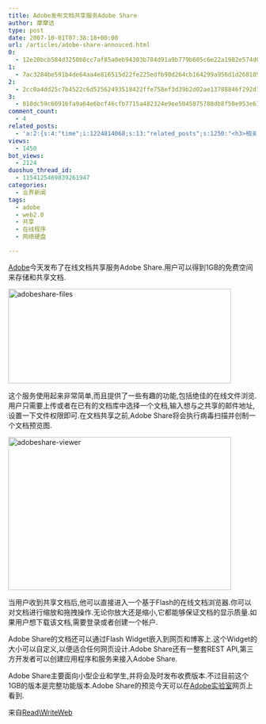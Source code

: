 ```yaml
---
title: Adobe发布文档共享服务Adobe Share
author: 摩摩诘
type: post
date: 2007-10-01T07:38:18+00:00
url: /articles/adobe-share-annouced.html
0:
  - 12e20bcb584d3250b8cc7af85a0eb94303b784d91a9b779b605c6e22a1982e574d0a2f6bbf45f45eea6cd205505dbb75
1:
  - 7ac3284be591b4de64aa4e816515d22fe225edfb90d264cb164299a956d1d2681051600fb95cfaa7bd5d78706b991c22
2:
  - 2cc0a4dd25c7b4522c6d52562493518422ffe758ef3d39b2d02ae13788846f292d167fb5ecf7a65aef0aa7a3d16df368
3:
  - 810dc59c60916fa9a64e6bcf46cfb7715a482324e9ee5045075788db8f50e953e61acaa5e7280c1e0f45e2f2823f965e
comment_count:
  - 4
related_posts:
  - 'a:2:{s:4:"time";i:1224814068;s:13:"related_posts";s:1250:"<h3>相关日志</h3><ul class="related_post"><li><a href="http://www.digglife.cn/articles/adobe-media-player-beta.html" title="Adobe将于今日正式发布Adobe Media Player Beta">Adobe将于今日正式发布Adobe Media Player Beta</a></li><li><a href="http://www.digglife.cn/articles/google-shared-stuff.html" title="Google Shared Stuff,没什么特别">Google Shared Stuff,没什么特别</a></li><li><a href="http://www.digglife.cn/articles/31-online-tools-for-presentations.html" title="31个在线演示文稿(Powerpoint)制作工具">31个在线演示文稿(Powerpoint)制作工具</a></li><li><a href="http://www.digglife.cn/articles/enhance-mobile-phone-pics.html" title="如何提高手机照片的质量">如何提高手机照片的质量</a></li><li><a href="http://www.digglife.cn/articles/air-applications-for-bloggers.html" title="适合博客使用的7个Adobe AIR程序">适合博客使用的7个Adobe AIR程序</a></li><li><a href="http://www.digglife.cn/articles/improve-your-image-online.html" title="在线一键优化你的照片">在线一键优化你的照片</a></li><li><a href="http://www.digglife.cn/articles/prism-extension.html" title="Prism扩展:将Web应用桌面化">Prism扩展:将Web应用桌面化</a></li></ul>";}'
views:
  - 1450
bot_views:
  - 2124
duoshuo_thread_id:
  - 1154125469839261947
categories:
  - 业界新闻
tags:
  - adobe
  - web2.0
  - 共享
  - 在线程序
  - 网络硬盘

---
```

<a title="Adobe" href="http://www.adobe.com" target="_blank">Adobe</a>今天发布了在线文档共享服务Adobe Share.用户可以得到1GB的免费空间来存储和共享文档.

[<img id="id" height="191" alt="adobeshare-files" src="http://digglife.qiniudn.com/wp-content/uploads/3/379/2007/10/adobeshare-files-thumb.jpg" width="450" />][1] 

<!--more-->

这个服务使用起来非常简单,而且提供了一些有趣的功能,包括绝佳的在线文件浏览.用户只需要上传或者在已有的文档库中选择一个文档,输入想与之共享的邮件地址,设置一下文件权限即可.在文档共享之前,Adobe Share将会执行病毒扫描并创制一个文档预览图.

[<img id="id" height="309" alt="adobeshare-viewer" src="http://digglife.qiniudn.com/wp-content/uploads/3/379/2007/10/adobeshare-viewer-thumb.jpg" width="450" />][2] 

当用户收到共享文档后,他可以直接进入一个基于Flash的在线文档浏览器.你可以对文档进行缩放和拖拽操作.无论你放大还是缩小,它都能够保证文档的显示质量.如果用户想下载该文档,需要登录或者创建一个帐户.

Adobe Share的文档还可以通过Flash Widget嵌入到网页和博客上.这个Widget的大小可以自定义,以便适合任何网页设计.Adobe Share还有一整套REST API,第三方开发者可以创建应用程序和服务来接入Adobe Share.

Adobe Share主要面向小型企业和学生,并将会及时发布收费版本.不过目前这个1GB的版本是完整功能版本.Adobe Share的预览今天可以在<a title="Adobe实验室" href="http://labs.adobe.com" target="_blank">Adobe实验室</a>网页上看到.

来自<a title="Adobe文档共享服务Adobe Share" href="http://www.readwriteweb.com/archives/adobe_announces_document_shari.php" target="_blank">Read\WriteWeb</a>

 [1]: https://www.digglife.net/wp-content/uploads/3/379/2007/10/adobeshare-files.jpg
 [2]: https://www.digglife.net/wp-content/uploads/3/379/2007/10/adobeshare-viewer.jpg